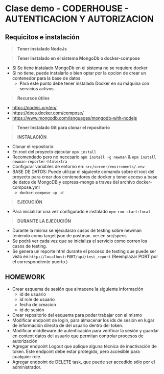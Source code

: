 # Clase demo - CODERHOUSE - AUTENTICACION Y AUTORIZACION

## Requicitos e instalación

> **Tener instalado NodeJs**

> **Tener instalado en el sistema MongoDb o docker-compose**
- Si Se tiene instalado MongoDb en el sistema no se requiere docker
- Si no tiene, puede instalarlo o bien optar por la opcion de crear un contenedor para la base de datos
    - Para este punto debe tener instalado Docker en su máquina con servicios activos.

> **Recursos útiles**

- https://nodejs.org/en/
- https://docs.docker.com/compose/
- https://www.mongodb.com/languages/mongodb-with-nodejs

> **Tener Instalado Git para clonar el repositorio**

> **INSTALACIÓN**

- Clonar el repositorio
- En root del proyecto ejecutar ``npm install``
- Recomendado pero no necesario ``npm install -g newman`` & ``npm install newman-reporter-htmlextra``
- Configurar variables de entorno en: ``src/server/enviroments/.env``
- BASE DE DATOS: Puede utilizar el siguiente comando sobre el root del proyecto para crear dos contenedores de docker y tener acceso a base de datos de MongoDB y express-mongo  a traves del archivo docker-compose.yml
    - ``docker-compose up -d``

> **EJECUCIÓN**
- Para inicializar una vez configurado e instalado ``npm run start:local``

> **DURANTE LA EJECUCIÓN**
- Durante la misma se ejecutaran casos de testing sobre newman teniendo como target json de postman. ver en src/specs
- Se podrá ver cada vez que se inicializa el servicio como corren los casos de testing.
- Se genera un reporte html durante el proceso de testing que puede ser visto en ``http://localhost:PORT/api/test_report`` (Reemplazar PORT por el correspondiente puerto.)

## HOMEWORK

- Crear esquema de sesión que almacene la siguiente información
    - id de usuario
    - id role de usuario
    - fecha de creacion
    - id de sesión
- Crear repositorio del esquema para poder trabajar con el mismo
- Modificar endpoint de login, para almacenar los ids de sesión en lugar de información directa de del usuario dentro del token.
- Modificar middleware de autenticación para verificar la sesión y guardar en context datos del usuario que permitan controlar procesos de autorización
- Agregar endpoint Logout que aplique alguna técnica de inactivación de token. Este endpoint debe estar protegido, pero accesible para cualquier role.
- Agregar endpoint de DELETE task, que puede ser accedido sólo por el administrador.





